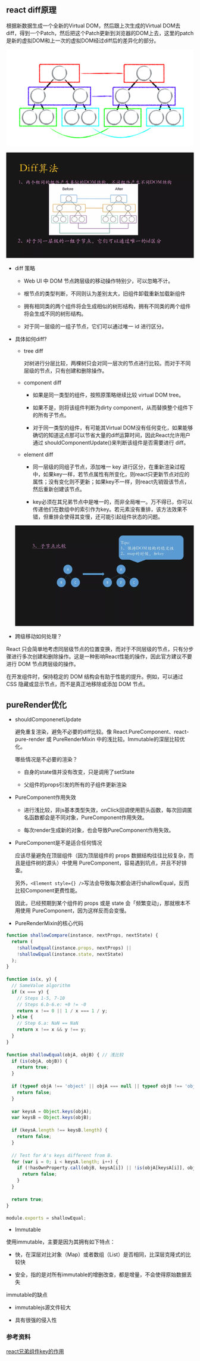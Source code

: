 ## react diff原理

根据新数据生成一个全新的Virtual DOM，然后跟上次生成的Virtual DOM去 diff，得到一个Patch，然后把这个Patch更新到浏览器的DOM上去，这里的patch是新的虚拟DOM和上一次的虚拟DOM经过diff后的差异化的部分。

![compare](../images/compare.png )

![diff](../images/diff.webp )

* diff 策略

  - Web UI 中 DOM 节点跨层级的移动操作特别少，可以忽略不计。

  - 根节点的类型判断，不同则认为差别太大，旧组件卸载重新加载新组件

  - 拥有相同类的两个组件将会生成相似的树形结构，拥有不同类的两个组件将会生成不同的树形结构。

  - 对于同一层级的一组子节点，它们可以通过唯一 id 进行区分。

* 具体如何diff?

  - tree diff

    对树进行分层比较，两棵树只会对同一层次的节点进行比较。而对于不同层级的节点，只有创建和删除操作。

  - component diff

    + 如果是同一类型的组件，按照原策略继续比较 virtual DOM tree。

    + 如果不是，则将该组件判断为dirty component，从而替换整个组件下的所有子节点。

    + 对于同一类型的组件，有可能其Virtual DOM没有任何变化，如果能够确切的知道这点那可以节省大量的diff运算时间，因此React允许用户通过 shouldComponentUpdate()来判断该组件是否需要进行 diff。

  - element diff

    + 同一层级的同组子节点，添加唯一 key 进行区分，在重新渲染过程中，如果key一样，若节点属性有所变化，则react只更新节点对应的属性；没有变化则不更新；如果key不一样，则react先销毁该节点，然后重新创建该节点。

    + key必须在其兄弟节点中是唯一的，而非全局唯一。万不得已，你可以传递他们在数组中的索引作为key。若元素没有重排，该方法效果不错，但重排会使得其变慢，还可能引起组件状态的问题。

  ![diff](../images/key.webp)

* 跨级移动如何处理？

React 只会简单地考虑同层级节点的位置变换，而对于不同层级的节点，只有分步骤进行多次创建和删除操作。这是一种影响React性能的操作，因此官方建议不要进行 DOM 节点跨层级的操作。

在开发组件时，保持稳定的 DOM 结构会有助于性能的提升。例如，可以通过 CSS 隐藏或显示节点，而不是真正地移除或添加 DOM 节点。

## pureRender优化

* shouldComponenetUpdate

  避免重复渲染，避免不必要的diff比较。像 React.PureComponent、react-pure-render 或 PureRenderMixin 中的浅比较。Immutable的深层比较优化。

  哪些情况是不必要的渲染？

  - 自身的state值并没有改变，只是调用了setState

  - 父组件的props引发的所有的子组件更新渲染

* PureComponent作用失效

  - 进行浅比较，非js基本类型失效，onClick回调使用箭头函数，每次回调匿名函数都会是不同对象，PureComponent作用失效。

  - 每次render生成新的对象，也会导致PureComponent作用失效。

* PureComponent是不是适合任何情况

  应该尽量避免在顶层组件（因为顶层组件的 props 数据结构往往比较复杂，而且是组件树的源头）中使用 PureComponent，容易遇到坑点，并且不好排查。
   
  另外，`<Element style={} />`写法会导致每次都会进行shallowEqual，反而比较Component更费性能。

  因此，已经预期到某个组件的 props 或是 state 会「频繁变动」，那就根本不用使用 PureComponent，因为这样反而会变慢。

* PureRenderMixin的核心代码

```js
function shallowCompare(instance, nextProps, nextState) {
  return (
    !shallowEqual(instance.props, nextProps) ||
    !shallowEqual(instance.state, nextState)
  );
}

function is(x, y) {
  // SameValue algorithm
  if (x === y) {
    // Steps 1-5, 7-10
    // Steps 6.b-6.e: +0 != -0
    return x !== 0 || 1 / x === 1 / y;
  } else {
    // Step 6.a: NaN == NaN
    return x !== x && y !== y;
  }
}

function shallowEqual(objA, objB) { // 浅比较
  if (is(objA, objB)) {
    return true;
  }

  if (typeof objA !== 'object' || objA === null || typeof objB !== 'object' || objB === null) {
    return false;
  }

  var keysA = Object.keys(objA);
  var keysB = Object.keys(objB);

  if (keysA.length !== keysB.length) {
    return false;
  }

  // Test for A's keys different from B.
  for (var i = 0; i < keysA.length; i++) {
    if (!hasOwnProperty.call(objB, keysA[i]) || !is(objA[keysA[i]], objB[keysA[i]])) {
      return false;
    }
  }

  return true;
}

module.exports = shallowEqual;
```

* Immutable

使用immutable，主要是因为其拥有如下特点：

  - 快，在深层对比对象（Map）或者数组（List）是否相同，比深层克隆式的比较快

  - 安全，指的是对所有immutable的增删改查，都是增量，不会使得原始数据丢失

immutable的缺点

  - immutablejs源文件较大

  - 具有很强的侵入性


### 参考资料

[react兄弟组件key的作用](https://zh-hans.reactjs.org/docs/lists-and-keys.html)
